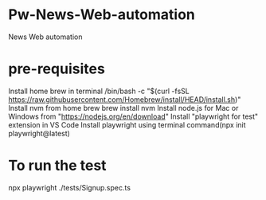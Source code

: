 # Pw-News-Web-automation
News Web automation

# pre-requisites
Install home brew in terminal 
    /bin/bash -c "$(curl -fsSL https://raw.githubusercontent.com/Homebrew/install/HEAD/install.sh)"
Install nvm from home brew 
    brew install nvm
Install node.js for Mac or Windows from 
    "https://nodejs.org/en/download"
Install "playwright for test" extension in VS Code
Install playwright using terminal command(npx init playwright@latest)

# To run the test
npx playwright ./tests/Signup.spec.ts


